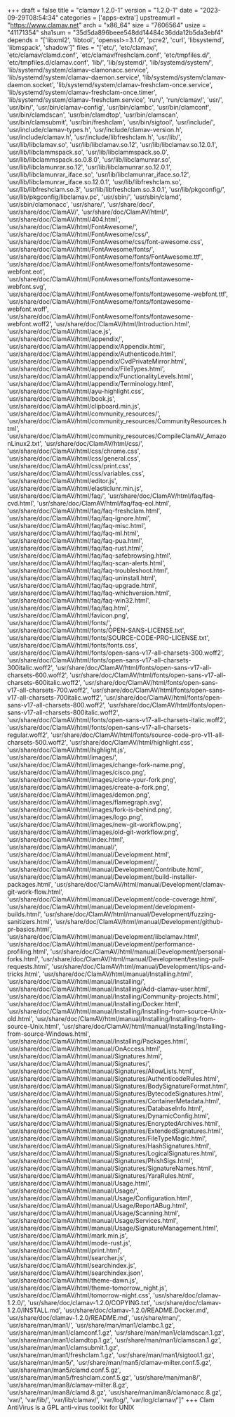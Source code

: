 +++
draft = false
title = "clamav 1.2.0-1"
version = "1.2.0-1"
date = "2023-09-29T08:54:34"
categories = ['apps-extra']
upstreamurl = "https://www.clamav.net"
arch = "x86_64"
size = "7606564"
usize = "41171354"
sha1sum = "35d5da896beee548dd14484c36dda12b5da3ebf4"
depends = "['libxml2', 'libtool', 'openssl>=3.1.0', 'pcre2', 'curl', 'libsystemd', 'libmspack', 'shadow']"
files = "['etc/', 'etc/clamav/', 'etc/clamav/clamd.conf', 'etc/clamav/freshclam.conf', 'etc/tmpfiles.d/', 'etc/tmpfiles.d/clamav.conf', 'lib/', 'lib/systemd/', 'lib/systemd/system/', 'lib/systemd/system/clamav-clamonacc.service', 'lib/systemd/system/clamav-daemon.service', 'lib/systemd/system/clamav-daemon.socket', 'lib/systemd/system/clamav-freshclam-once.service', 'lib/systemd/system/clamav-freshclam-once.timer', 'lib/systemd/system/clamav-freshclam.service', 'run/', 'run/clamav/', 'usr/', 'usr/bin/', 'usr/bin/clamav-config', 'usr/bin/clambc', 'usr/bin/clamconf', 'usr/bin/clamdscan', 'usr/bin/clamdtop', 'usr/bin/clamscan', 'usr/bin/clamsubmit', 'usr/bin/freshclam', 'usr/bin/sigtool', 'usr/include/', 'usr/include/clamav-types.h', 'usr/include/clamav-version.h', 'usr/include/clamav.h', 'usr/include/libfreshclam.h', 'usr/lib/', 'usr/lib/libclamav.so', 'usr/lib/libclamav.so.12', 'usr/lib/libclamav.so.12.0.1', 'usr/lib/libclammspack.so', 'usr/lib/libclammspack.so.0', 'usr/lib/libclammspack.so.0.8.0', 'usr/lib/libclamunrar.so', 'usr/lib/libclamunrar.so.12', 'usr/lib/libclamunrar.so.12.0.1', 'usr/lib/libclamunrar_iface.so', 'usr/lib/libclamunrar_iface.so.12', 'usr/lib/libclamunrar_iface.so.12.0.1', 'usr/lib/libfreshclam.so', 'usr/lib/libfreshclam.so.3', 'usr/lib/libfreshclam.so.3.0.1', 'usr/lib/pkgconfig/', 'usr/lib/pkgconfig/libclamav.pc', 'usr/sbin/', 'usr/sbin/clamd', 'usr/sbin/clamonacc', 'usr/share/', 'usr/share/doc/', 'usr/share/doc/ClamAV/', 'usr/share/doc/ClamAV/html/', 'usr/share/doc/ClamAV/html/404.html', 'usr/share/doc/ClamAV/html/FontAwesome/', 'usr/share/doc/ClamAV/html/FontAwesome/css/', 'usr/share/doc/ClamAV/html/FontAwesome/css/font-awesome.css', 'usr/share/doc/ClamAV/html/FontAwesome/fonts/', 'usr/share/doc/ClamAV/html/FontAwesome/fonts/FontAwesome.ttf', 'usr/share/doc/ClamAV/html/FontAwesome/fonts/fontawesome-webfont.eot', 'usr/share/doc/ClamAV/html/FontAwesome/fonts/fontawesome-webfont.svg', 'usr/share/doc/ClamAV/html/FontAwesome/fonts/fontawesome-webfont.ttf', 'usr/share/doc/ClamAV/html/FontAwesome/fonts/fontawesome-webfont.woff', 'usr/share/doc/ClamAV/html/FontAwesome/fonts/fontawesome-webfont.woff2', 'usr/share/doc/ClamAV/html/Introduction.html', 'usr/share/doc/ClamAV/html/ace.js', 'usr/share/doc/ClamAV/html/appendix/', 'usr/share/doc/ClamAV/html/appendix/Appendix.html', 'usr/share/doc/ClamAV/html/appendix/Authenticode.html', 'usr/share/doc/ClamAV/html/appendix/CvdPrivateMirror.html', 'usr/share/doc/ClamAV/html/appendix/FileTypes.html', 'usr/share/doc/ClamAV/html/appendix/FunctionalityLevels.html', 'usr/share/doc/ClamAV/html/appendix/Terminology.html', 'usr/share/doc/ClamAV/html/ayu-highlight.css', 'usr/share/doc/ClamAV/html/book.js', 'usr/share/doc/ClamAV/html/clipboard.min.js', 'usr/share/doc/ClamAV/html/community_resources/', 'usr/share/doc/ClamAV/html/community_resources/CommunityResources.html', 'usr/share/doc/ClamAV/html/community_resources/CompileClamAV_AmazonLinux2.txt', 'usr/share/doc/ClamAV/html/css/', 'usr/share/doc/ClamAV/html/css/chrome.css', 'usr/share/doc/ClamAV/html/css/general.css', 'usr/share/doc/ClamAV/html/css/print.css', 'usr/share/doc/ClamAV/html/css/variables.css', 'usr/share/doc/ClamAV/html/editor.js', 'usr/share/doc/ClamAV/html/elasticlunr.min.js', 'usr/share/doc/ClamAV/html/faq/', 'usr/share/doc/ClamAV/html/faq/faq-cvd.html', 'usr/share/doc/ClamAV/html/faq/faq-eol.html', 'usr/share/doc/ClamAV/html/faq/faq-freshclam.html', 'usr/share/doc/ClamAV/html/faq/faq-ignore.html', 'usr/share/doc/ClamAV/html/faq/faq-misc.html', 'usr/share/doc/ClamAV/html/faq/faq-ml.html', 'usr/share/doc/ClamAV/html/faq/faq-pua.html', 'usr/share/doc/ClamAV/html/faq/faq-rust.html', 'usr/share/doc/ClamAV/html/faq/faq-safebrowsing.html', 'usr/share/doc/ClamAV/html/faq/faq-scan-alerts.html', 'usr/share/doc/ClamAV/html/faq/faq-troubleshoot.html', 'usr/share/doc/ClamAV/html/faq/faq-uninstall.html', 'usr/share/doc/ClamAV/html/faq/faq-upgrade.html', 'usr/share/doc/ClamAV/html/faq/faq-whichversion.html', 'usr/share/doc/ClamAV/html/faq/faq-win32.html', 'usr/share/doc/ClamAV/html/faq/faq.html', 'usr/share/doc/ClamAV/html/favicon.png', 'usr/share/doc/ClamAV/html/fonts/', 'usr/share/doc/ClamAV/html/fonts/OPEN-SANS-LICENSE.txt', 'usr/share/doc/ClamAV/html/fonts/SOURCE-CODE-PRO-LICENSE.txt', 'usr/share/doc/ClamAV/html/fonts/fonts.css', 'usr/share/doc/ClamAV/html/fonts/open-sans-v17-all-charsets-300.woff2', 'usr/share/doc/ClamAV/html/fonts/open-sans-v17-all-charsets-300italic.woff2', 'usr/share/doc/ClamAV/html/fonts/open-sans-v17-all-charsets-600.woff2', 'usr/share/doc/ClamAV/html/fonts/open-sans-v17-all-charsets-600italic.woff2', 'usr/share/doc/ClamAV/html/fonts/open-sans-v17-all-charsets-700.woff2', 'usr/share/doc/ClamAV/html/fonts/open-sans-v17-all-charsets-700italic.woff2', 'usr/share/doc/ClamAV/html/fonts/open-sans-v17-all-charsets-800.woff2', 'usr/share/doc/ClamAV/html/fonts/open-sans-v17-all-charsets-800italic.woff2', 'usr/share/doc/ClamAV/html/fonts/open-sans-v17-all-charsets-italic.woff2', 'usr/share/doc/ClamAV/html/fonts/open-sans-v17-all-charsets-regular.woff2', 'usr/share/doc/ClamAV/html/fonts/source-code-pro-v11-all-charsets-500.woff2', 'usr/share/doc/ClamAV/html/highlight.css', 'usr/share/doc/ClamAV/html/highlight.js', 'usr/share/doc/ClamAV/html/images/', 'usr/share/doc/ClamAV/html/images/change-fork-name.png', 'usr/share/doc/ClamAV/html/images/cisco.png', 'usr/share/doc/ClamAV/html/images/clone-your-fork.png', 'usr/share/doc/ClamAV/html/images/create-a-fork.png', 'usr/share/doc/ClamAV/html/images/demon.png', 'usr/share/doc/ClamAV/html/images/flamegraph.svg', 'usr/share/doc/ClamAV/html/images/fork-is-behind.png', 'usr/share/doc/ClamAV/html/images/logo.png', 'usr/share/doc/ClamAV/html/images/new-git-workflow.png', 'usr/share/doc/ClamAV/html/images/old-git-workflow.png', 'usr/share/doc/ClamAV/html/index.html', 'usr/share/doc/ClamAV/html/manual/', 'usr/share/doc/ClamAV/html/manual/Development.html', 'usr/share/doc/ClamAV/html/manual/Development/', 'usr/share/doc/ClamAV/html/manual/Development/Contribute.html', 'usr/share/doc/ClamAV/html/manual/Development/build-installer-packages.html', 'usr/share/doc/ClamAV/html/manual/Development/clamav-git-work-flow.html', 'usr/share/doc/ClamAV/html/manual/Development/code-coverage.html', 'usr/share/doc/ClamAV/html/manual/Development/development-builds.html', 'usr/share/doc/ClamAV/html/manual/Development/fuzzing-sanitizers.html', 'usr/share/doc/ClamAV/html/manual/Development/github-pr-basics.html', 'usr/share/doc/ClamAV/html/manual/Development/libclamav.html', 'usr/share/doc/ClamAV/html/manual/Development/performance-profiling.html', 'usr/share/doc/ClamAV/html/manual/Development/personal-forks.html', 'usr/share/doc/ClamAV/html/manual/Development/testing-pull-requests.html', 'usr/share/doc/ClamAV/html/manual/Development/tips-and-tricks.html', 'usr/share/doc/ClamAV/html/manual/Installing.html', 'usr/share/doc/ClamAV/html/manual/Installing/', 'usr/share/doc/ClamAV/html/manual/Installing/Add-clamav-user.html', 'usr/share/doc/ClamAV/html/manual/Installing/Community-projects.html', 'usr/share/doc/ClamAV/html/manual/Installing/Docker.html', 'usr/share/doc/ClamAV/html/manual/Installing/Installing-from-source-Unix-old.html', 'usr/share/doc/ClamAV/html/manual/Installing/Installing-from-source-Unix.html', 'usr/share/doc/ClamAV/html/manual/Installing/Installing-from-source-Windows.html', 'usr/share/doc/ClamAV/html/manual/Installing/Packages.html', 'usr/share/doc/ClamAV/html/manual/OnAccess.html', 'usr/share/doc/ClamAV/html/manual/Signatures.html', 'usr/share/doc/ClamAV/html/manual/Signatures/', 'usr/share/doc/ClamAV/html/manual/Signatures/AllowLists.html', 'usr/share/doc/ClamAV/html/manual/Signatures/AuthenticodeRules.html', 'usr/share/doc/ClamAV/html/manual/Signatures/BodySignatureFormat.html', 'usr/share/doc/ClamAV/html/manual/Signatures/BytecodeSignatures.html', 'usr/share/doc/ClamAV/html/manual/Signatures/ContainerMetadata.html', 'usr/share/doc/ClamAV/html/manual/Signatures/DatabaseInfo.html', 'usr/share/doc/ClamAV/html/manual/Signatures/DynamicConfig.html', 'usr/share/doc/ClamAV/html/manual/Signatures/EncryptedArchives.html', 'usr/share/doc/ClamAV/html/manual/Signatures/ExtendedSignatures.html', 'usr/share/doc/ClamAV/html/manual/Signatures/FileTypeMagic.html', 'usr/share/doc/ClamAV/html/manual/Signatures/HashSignatures.html', 'usr/share/doc/ClamAV/html/manual/Signatures/LogicalSignatures.html', 'usr/share/doc/ClamAV/html/manual/Signatures/PhishSigs.html', 'usr/share/doc/ClamAV/html/manual/Signatures/SignatureNames.html', 'usr/share/doc/ClamAV/html/manual/Signatures/YaraRules.html', 'usr/share/doc/ClamAV/html/manual/Usage.html', 'usr/share/doc/ClamAV/html/manual/Usage/', 'usr/share/doc/ClamAV/html/manual/Usage/Configuration.html', 'usr/share/doc/ClamAV/html/manual/Usage/ReportABug.html', 'usr/share/doc/ClamAV/html/manual/Usage/Scanning.html', 'usr/share/doc/ClamAV/html/manual/Usage/Services.html', 'usr/share/doc/ClamAV/html/manual/Usage/SignatureManagement.html', 'usr/share/doc/ClamAV/html/mark.min.js', 'usr/share/doc/ClamAV/html/mode-rust.js', 'usr/share/doc/ClamAV/html/print.html', 'usr/share/doc/ClamAV/html/searcher.js', 'usr/share/doc/ClamAV/html/searchindex.js', 'usr/share/doc/ClamAV/html/searchindex.json', 'usr/share/doc/ClamAV/html/theme-dawn.js', 'usr/share/doc/ClamAV/html/theme-tomorrow_night.js', 'usr/share/doc/ClamAV/html/tomorrow-night.css', 'usr/share/doc/clamav-1.2.0/', 'usr/share/doc/clamav-1.2.0/COPYING.txt', 'usr/share/doc/clamav-1.2.0/INSTALL.md', 'usr/share/doc/clamav-1.2.0/README.Docker.md', 'usr/share/doc/clamav-1.2.0/README.md', 'usr/share/man/', 'usr/share/man/man1/', 'usr/share/man/man1/clambc.1.gz', 'usr/share/man/man1/clamconf.1.gz', 'usr/share/man/man1/clamdscan.1.gz', 'usr/share/man/man1/clamdtop.1.gz', 'usr/share/man/man1/clamscan.1.gz', 'usr/share/man/man1/clamsubmit.1.gz', 'usr/share/man/man1/freshclam.1.gz', 'usr/share/man/man1/sigtool.1.gz', 'usr/share/man/man5/', 'usr/share/man/man5/clamav-milter.conf.5.gz', 'usr/share/man/man5/clamd.conf.5.gz', 'usr/share/man/man5/freshclam.conf.5.gz', 'usr/share/man/man8/', 'usr/share/man/man8/clamav-milter.8.gz', 'usr/share/man/man8/clamd.8.gz', 'usr/share/man/man8/clamonacc.8.gz', 'var/', 'var/lib/', 'var/lib/clamav/', 'var/log/', 'var/log/clamav/']"
+++
Clam AntiVirus is a GPL anti-virus toolkit for UNIX